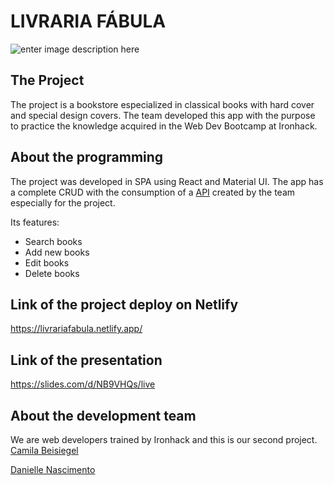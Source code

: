 # LIVRARIA FÁBULA

![enter image description here](https://raw.githubusercontent.com/daniellenasc/projeto-livraria-fabula/main/src/assets/logo-livrariaFabula.png)

## The Project

The project is a bookstore especialized in classical books with hard cover and special design covers.
The team developed this app with the purpose to practice the knowledge acquired in the Web Dev Bootcamp at Ironhack.

## About the programming

The project was developed in SPA using React and Material UI.
The app has a complete CRUD with the consumption of a [API](https://ironrest.cyclic.app/fabula) created by the team especially for the project.

Its features:

- Search books
- Add new books
- Edit books
- Delete books

## Link of the project deploy on Netlify

https://livrariafabula.netlify.app/

## Link of the presentation

https://slides.com/d/NB9VHQs/live

## About the development team

We are web developers trained by Ironhack and this is our second project.  
[Camila Beisiegel](https://github.com/CPBeisiegel)

[Danielle Nascimento](https://github.com/daniellenasc)
